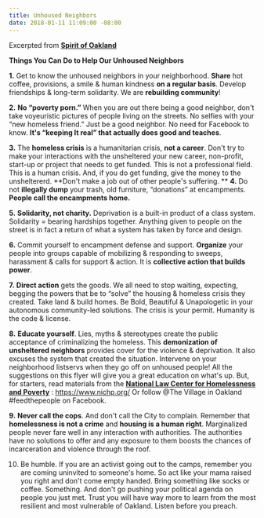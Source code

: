 ```yaml
---
title: Unhoused Neighbors
date: 2018-01-11 11:09:00 -08:00
---
```


Excerpted from [**Spirit of Oakland**](https://spiritofoakland.com/)
 
**Things You Can Do to Help Our Unhoused Neighbors** 

**1.**	Get to know the unhoused neighbors in your neighborhood.  **Share** hot coffee, provisions, a smile & human kindness **on a regular basis**.  Develop friendships & long-term solidarity.  We are **rebuilding community**!

**2.**	**No “poverty porn.”**   When you are out there being a good neighbor, don't take voyeuristic pictures of people living on the streets.  No selfies with your “new homeless friend.”  Just be a good neighbor.  No need for Facebook to know.  **It's “keeping It real” that actually does good and teaches**.

**3.**	The **homeless crisis** is a humanitarian crisis, **not a career**.   Don't try to make your interactions with the unsheltered your new career, non-profit, start-up or project that needs to get funded.  This is not a professional field.  This is a human crisis.  And, if you do get funding, give the money to the unsheltererd.  **Don't make a job out of other people's suffering.
**
**4.**	Do not **illegally dump** your trash, old furniture, “donations” at encampments.  **People call the encampments home.**

**5.**	**Solidarity, not charity.**  Deprivation is a built-in product of a class system.  Solidarity = bearing hardships together.  Anything given to people on the street is in fact a return of what a system has taken by force and design.

**6.**	Commit yourself to encampment defense and support.  **Organize** your people into groups capable of mobilizing & responding to sweeps, harassment & calls for support & action.  It is **collective action that builds power**.

**7.**	**Direct action** gets the goods.  We all need to stop waiting, expecting, begging the powers that be to “solve” the housing & homeless crisis they created.  Take land & build homes.  Be Bold, Beautiful & Unapologetic in your autonomous community-led solutions.  The crisis is your permit. Humanity is the code & license.

**8.**	**Educate yourself**.  Lies, myths & stereotypes create the public acceptance of criminalizing the homeless.  This **demonization of unsheltered neighbors** provides cover for the violence & deprivation. It also excuses the system that created the situation.  Intervene on your neighborhood listservs when they go off on unhoused people!  All the suggestions on this flyer will give you a great education on what's up.  But, for starters, read materials from the **[National Law Center for Homelessness and Poverty](https://spiritofoakland.com/)** : https://www.nichp.org/   Or follow @The Village in Oakland #feedthepeople on Facebook.

**9.**	**Never call the cops**.  And don't call the City to complain.  Remember that **homelessness is not a crime** and **housing is a human right**.  Marginalized people never fare well in any interaction with authorities.  The authorities have no solutions to offer and any exposure to them boosts the chances of incarceration and violence through the roof.

10.	Be humble.  If you are an activist going out to the camps, remember you are coming uninvited to someone's home.  So act like your mama raised you right and don't come empty handed.  Bring something like socks or coffee.  Something.  And don't go pushing your political agenda on people you just met.  Trust you will have way more to learn from the most resilient and most vulnerable of Oakland.  Listen before you preach.